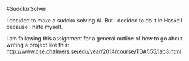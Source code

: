 #Sudoku Solver 

I decided to make a sudoku solving AI. But I decided to do it in Haskell because I hate myself.

I am following this assignment for a general outline of how to go about writing a project like this: http://www.cse.chalmers.se/edu/year/2014/course/TDA555/lab3.html